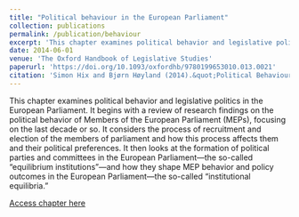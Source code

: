 ```yaml
---
title: "Political behaviour in the European Parliament"
collection: publications
permalink: /publication/behaviour
excerpt: 'This chapter examines political behavior and legislative politics in the European Parliament. '
date: 2014-06-01
venue: 'The Oxford Handbook of Legislative Studies'
paperurl: 'https://doi.org/10.1093/oxfordhb/9780199653010.013.0021'
citation: 'Simon Hix and Bjørn Høyland (2014).&quot;Political Behaviour in the European Parliament.&quot;<i>The Oxford Handbook of Legislative Studies</i>  Eds Shane Martin, Thomas Saalfeld, and Kaare W. Strøm.'
---
```

This chapter examines political behavior and legislative politics in the European Parliament. It begins with a review of research findings on the political behavior of Members of the European Parliament (MEPs), focusing on the last decade or so. It considers the process of recruitment and election of the members of parliament and how this process affects them and their political preferences. It then looks at the formation of political parties and committees in the European Parliament—the so-called “equilibrium institutions”—and how they shape MEP behavior and policy outcomes in the European Parliament—the so-called “institutional equilibria.”

[Access chapter  here](http://www.oxfordhandbooks.com/view/10.1093/oxfordhb/9780199653010.001.0001/oxfordhb-9780199653010-e-021)

